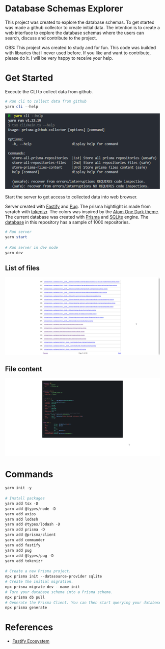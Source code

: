 # Database Schemas Explorer

This project was created to explore the database schemas. To get started was made a github collector to create initial data. The intention is to create a web interface to explore the database schemas where the users can search, discuss and contribute to the project.

OBS: This project was created to study and for fun. This code was builded with libraries that I never used before. If you like and want to contribute, please do it. I will be very happy to receive your help.

# Get Started

Execute the CLI to collect data from github.

```powershell
# Run cli to collect data from github
yarn cli --help
```

![CLI Help](docs/assets/cli-help.png)

Start the server to get access to collected data into web browser.

Server created with [Fastify](https://www.fastify.io/) and [Pug](https://pugjs.org/api/getting-started.html). The prisma hightlight is made from scratch with [tokenizr](https://www.npmjs.com/package/tokenizr). The colors was inspired by the [Atom One Dark theme](https://marketplace.visualstudio.com/items?itemName=akamud.vscode-theme-onedark).
The current database was created with [Prisma](https://www.prisma.io/) and [SQLite](https://www.sqlite.org/index.html) engine. The [database](prisma/dev.db) in this repository has a sample of 1000 repositories.

```powershell
# Run server
yarn start

# Run server in dev mode
yarn dev
```

## List of files

![List files](docs/assets/list-files.png)

## File content

![File content](docs/assets/file-content.png)

# Commands

```powershell
yarn init -y

# Install packages
yarn add tsx -D
yarn add @types/node -D
yarn add axios
yarn add lodash
yarn add @types/lodash -D
yarn add prisma -D
yarn add @prisma/client
yarn add commander
yarn add fastify
yarn add pug
yarn add @types/pug -D
yarn add tokenizr

# Create a new Prisma project.
npx prisma init --datasource-provider sqlite
# Create the initial migration.
npx prisma migrate dev --name init
# Turn your database schema into a Prisma schema.
npx prisma db pull
# Generate the Prisma Client. You can then start querying your database.
npx prisma generate
```

# References

- [Fastify Ecosystem](https://www.fastify.io/ecosystem/)
